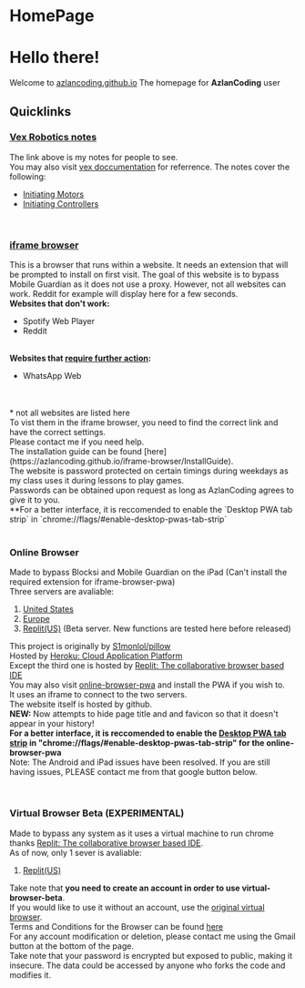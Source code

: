 # HomePage
# Hello there!
Welcome to [azlancoding.github.io](https://azlancoding.github.io)
The homepage for **AzlanCoding** user
## Quicklinks
### [Vex Robotics notes](vex-programming-notes)
The link above is my notes for people to see.<br>
You may also visit [vex doccumentation](https://help.vexcodingstudio.com/#cpp) for referrence.
The notes cover the following:<br>
- [Initiating Motors](/vex-programming-notes#initiating-motors) <br>
- [Initiating Controllers](/vex-programming-notes#initiating-controllers)

<br>

### [iframe browser](iframe-browser-pwa)
This is a browser that runs within a website. 
It needs an extension that will be prompted to install on first visit. 
The goal of this website is to bypass Mobile Guardian as it does not use a proxy. 
However, not all websites can work. 
Reddit for example will display here for a few seconds.<br />
**Websites that don't work:**
 - Spotify Web Player
 - Reddit<br><br>

**Websites that [require further action](/whatsapp-and-others):**
 - WhatsApp Web<br><br>
<br>
&ast; not all websites are listed here<br>
To vist them in the iframe browser, you need to find the correct link and have the correct settings. <br>
Please contact me if you need help.<br>
The installation guide can be found [here](https://azlancoding.github.io/iframe-browser/InstallGuide). <br>
The website is password protected on certain timings during weekdays as my class uses it during lessons to play games.<br>
Passwords can be obtained upon request as long as AzlanCoding agrees to give it to you.<br>
**For a better interface, it is reccomended to enable the `Desktop PWA tab strip` in `chrome://flags/#enable-desktop-pwas-tab-strip` <br>

<br>

### Online Browser
Made to bypass Blocksi and Mobile Guardian on the iPad (Can't install the required extension for iframe-browser-pwa) <br>
Three servers are avaliable:
1. [United States](https://online-browser-us.herokuapp.com/)
2. [Europe](https://online-browser-eur.herokuapp.com/)
3. [Replit(US)](https://online-browser.azlancoding.repl.co/) (Beta server. New functions are tested here before released)<br>

This project is originally by [S1monlol/pillow](https://github.com/S1monlol/pillow) <br>
Hosted by [Heroku: Cloud Application Platform](https://www.heroku.com/) <br>
Except the third one is hosted by [Replit: The collaborative browser based IDE](https://replit.com/)<br>
You may also visit [online-browser-pwa](https://azlancoding.github.io/online-browser-pwa) and install the PWA if you wish to.<br>
It uses an iframe to connect to the two servers.<br>
The website itself is hosted by github. <br>
**NEW:** Now attempts to hide page title and and favicon so that it doesn't appear in your history! <br>
**For a better interface, it is reccomended to enable the [Desktop PWA tab strip](chrome://flags/#enable-desktop-pwas-tab-strip) in "chrome://flags/#enable-desktop-pwas-tab-strip" for the online-browser-pwa** <br>
Note: The Android and iPad issues have been resolved. If you are still having issues, PLEASE contact me from that google button below.

<br>

### Virtual Browser Beta **(EXPERIMENTAL)**
Made to bypass any system as it uses a virtual machine to run chrome thanks [Replit: The collaborative browser based IDE](https://replit.com/). <br>
As of now, only 1 sever is avaliable:
1. [Replit(US)](https://replit.com/@azlancoding/virtual-browser-beta?embed=true) <br>

Take note that **you need to create an account in order to use virtual-browser-beta**. <br>
If you would like to use it without an account, use the [original virtual browser](https://replit.com/@azlancoding/free-and-unlimited-cloud-browser?embed=true).<br>
Terms and Conditions for the Browser can be found [here](virtual-browser-beta/TermsAndConditions)<br>
For any account modification or deletion, please contact me using the Gmail button at the bottom of the page.<br>
Take note that your password is encrypted but exposed to public, making it insecure. The data could be accessed by anyone who forks the code and modifies it.<br>
